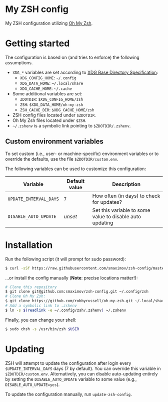 # My ZSH config

My ZSH configuration utilizing [Oh My Zsh](http://ohmyz.sh/).

# Getting started

The configuration is based on (and tries to enforce) the
following assumptions.

* `XDG_*` variables are set according to
  [XDG Base Directory Specification](https://specifications.freedesktop.org/basedir-spec/basedir-spec-latest.html):
  + `XDG_CONFIG_HOME`: `~/.config`
  + `XDG_DATA_HOME`: `~/.local/share`
  + `XDG_CACHE_HOME`: `~/.cache`
* Some additional variables are set:
  + `ZDOTDIR`: `$XDG_CONFIG_HOME/zsh`
  + `ZSH`: `$XDG_DATA_HOME/oh-my-zsh`
  + `ZSH_CACHE_DIR`: `$XDG_CACHE_HOME/zsh`
* ZSH config files located under `$ZDOTDIR`.
* Oh My Zsh files located under `$ZSH`.
* `~/.zshenv` is a symbolic link pointing to `$ZDOTDIR/.zshenv`.

## Custom environment variables

To set custom (i.e., user- or machine-specific) environment variables or
to override the defaults, use the file `$ZDOTDIR/custom.env`.

The following variables can be used to customize this configuration:

| Variable | Default value | Description |
|----------|---------|-------------|
| `UPDATE_INTERVAL_DAYS` | `7` | How often (in days) to check for updates? |
| `DISABLE_AUTO_UPDATE` | _unset_ | Set this variable to some value to disable auto updating |

# Installation

Run the following script (it will prompt for sudo password):

``` bash
$ curl -sSf https://raw.githubusercontent.com/smaximov/zsh-config/master/tools/install.sh | sh
```

...or install the config manually (**Note**: precise locations matter!):

``` bash
# Clone this repository
$ git clone git@github.com:smaximov/zsh-config.git ~/.config/zsh
# Clone Oh My Zsh:
$ git clone https://github.com/robbyrussell/oh-my-zsh.git ~/.local/share/oh-my-zsh
# Add a symbolic link to .zshenv
$ ln -s $(readlink -e ~/.config/zsh/.zshenv) ~/.zshenv
```

Finally, you can change your shell:

``` bash
$ sudo chsh -s /usr/bin/zsh $USER
```

# Updating

ZSH will attempt to update the configuration after login every
`$UPDATE_INTERVAL_DAYS` days (7 by default).
You can override this variable in `$ZDOTDIR/custom.env`.
Alternatively, you can disable auto-updating entirely by
setting the `DISABLE_AUTO_UPDATE` variable to some value (e.g., `DISABLE_AUTO_UPDATE=yes`).

To update the configuration manually, run `update-zsh-config`.
